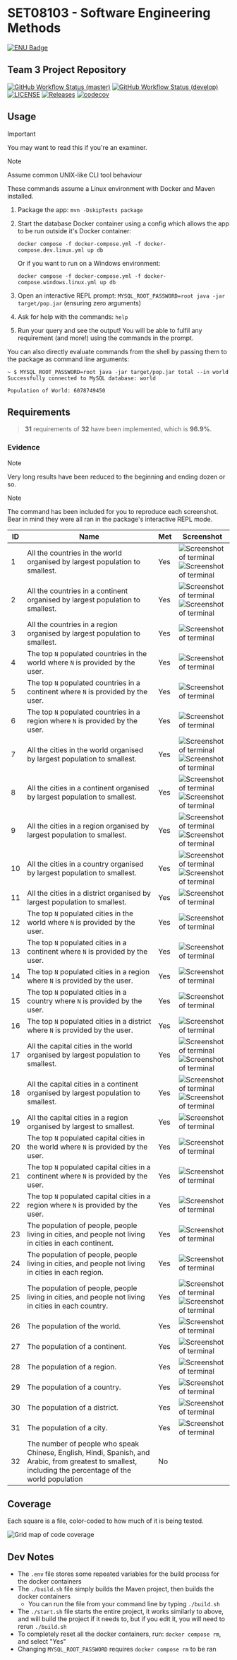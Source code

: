 # SET08103 - Software Engineering Methods

[![ENU Badge](https://img.shields.io/badge/Edinburgh%20Napier%20University-CC002A)](https://www.napier.ac.uk/)

## Team 3 Project Repository

[![GitHub Workflow Status (master)](https://img.shields.io/github/actions/workflow/status/2004seraph/SET08103/docker-image.yml?branch=master&label=master)](https://github.com/2004seraph/SET08103/actions?query=branch%3Amaster)
[![GitHub Workflow Status (develop)](https://img.shields.io/github/actions/workflow/status/2004seraph/SET08103/docker-image.yml?branch=develop&label=develop)](https://github.com/2004seraph/SET08103/actions?query=branch%3Adevelop)
[![LICENSE](https://img.shields.io/github/license/2004seraph/SET08103.svg?style=flat-square)](https://github.com/2004seraph/SET08103/blob/master/LICENSE)
[![Releases](https://img.shields.io/github/release/2004seraph/SET08103/all.svg?style=flat-square)](https://github.com/2004seraph/SET08103/releases)
[![codecov](https://codecov.io/gh/2004seraph/SET08103/branch/master/graph/badge.svg?token=EDH24ELB68)](https://codecov.io/gh/2004seraph/SET08103)

## Usage

> [!IMPORTANT]
> You may want to read this if you're an examiner.

> [!NOTE]
> Assume common UNIX-like CLI tool behaviour

These commands assume a Linux environment with Docker and Maven installed.

1. Package the app: `mvn -DskipTests package`
2. Start the database Docker container using a config which allows the app to be run outside it's Docker container: 

   `docker compose -f docker-compose.yml -f docker-compose.dev.linux.yml up db`

    Or if you want to run on a Windows environment:    

   `docker compose -f docker-compose.yml -f docker-compose.windows.linux.yml up db`
3. Open an interactive REPL prompt: `MYSQL_ROOT_PASSWORD=root java -jar target/pop.jar` (ensuring zero arguments)
4. Ask for help with the commands: `help`
5. Run your query and see the output! You will be able to fulfil any requirement (and more!) using the commands in the prompt.

You can also directly evaluate commands from the shell by passing them to the package as command line arguments:

```
~ $ MYSQL_ROOT_PASSWORD=root java -jar target/pop.jar total --in world
Successfully connected to MySQL database: world

Population of World: 6078749450
```

## Requirements

> **31** requirements of **32** have been implemented, which is **96.9%**.

### Evidence

> [!NOTE]
> Very long results have been reduced to the beginning and ending dozen or so. 

> [!NOTE]
> The command has been included for you to reproduce each screenshot. Bear in mind they were all ran in the package's interactive REPL mode.

| ID | Name                                                                                                                                                     | Met | Screenshot                                                                                                                  |
|----|----------------------------------------------------------------------------------------------------------------------------------------------------------|-----|-----------------------------------------------------------------------------------------------------------------------------|
| 1  | All the countries in the world organised by largest population to smallest.                                                                              | Yes | ![Screenshot of terminal](./doc/demo/requirements/1.1.png)<br/>![Screenshot of terminal](./doc/demo/requirements/1.2.png)   |
| 2  | All the countries in a continent organised by largest population to smallest.                                                                            | Yes | ![Screenshot of terminal](./doc/demo/requirements/2.1.png)<br/>![Screenshot of terminal](./doc/demo/requirements/2.2.png)   |
| 3  | All the countries in a region organised by largest population to smallest.                                                                               | Yes | ![Screenshot of terminal](./doc/demo/requirements/3.png)                                                                    |
| 4  | The top `N` populated countries in the world where `N` is provided by the user.                                                                          | Yes | ![Screenshot of terminal](./doc/demo/requirements/4.png)                                                                    |
| 5  | The top `N` populated countries in a continent where `N` is provided by the user.                                                                        | Yes | ![Screenshot of terminal](./doc/demo/requirements/5.png)                                                                    |
| 6  | The top `N` populated countries in a region where `N` is provided by the user.                                                                           | Yes | ![Screenshot of terminal](./doc/demo/requirements/6.png)                                                                    |
| 7  | All the cities in the world organised by largest population to smallest.                                                                                 | Yes | ![Screenshot of terminal](./doc/demo/requirements/7.1.png)<br/>![Screenshot of terminal](./doc/demo/requirements/7.2.png)   |
| 8  | All the cities in a continent organised by largest population to smallest.                                                                               | Yes | ![Screenshot of terminal](./doc/demo/requirements/8.1.png)<br/>![Screenshot of terminal](./doc/demo/requirements/8.2.png)   |
| 9  | All the cities in a region organised by largest population to smallest.                                                                                  | Yes | ![Screenshot of terminal](./doc/demo/requirements/9.1.png)<br/>![Screenshot of terminal](./doc/demo/requirements/9.2.png)   |
| 10 | All the cities in a country organised by largest population to smallest.                                                                                 | Yes | ![Screenshot of terminal](./doc/demo/requirements/10.1.png)<br/>![Screenshot of terminal](./doc/demo/requirements/10.2.png) |
| 11 | All the cities in a district organised by largest population to smallest.                                                                                | Yes | ![Screenshot of terminal](./doc/demo/requirements/11.png)                                                                   |
| 12 | The top `N` populated cities in the world where `N` is provided by the user.                                                                             | Yes | ![Screenshot of terminal](./doc/demo/requirements/12.png)                                                                   |
| 13 | The top `N` populated cities in a continent where `N` is provided by the user.                                                                           | Yes | ![Screenshot of terminal](./doc/demo/requirements/13.png)                                                                   |
| 14 | The top `N` populated cities in a region where `N` is provided by the user.                                                                              | Yes | ![Screenshot of terminal](./doc/demo/requirements/14.png)                                                                   |
| 15 | The top `N` populated cities in a country where `N` is provided by the user.                                                                             | Yes | ![Screenshot of terminal](./doc/demo/requirements/15.png)                                                                   |
| 16 | The top `N` populated cities in a district where `N` is provided by the user.                                                                            | Yes | ![Screenshot of terminal](./doc/demo/requirements/16.png)                                                                   |
| 17 | All the capital cities in the world organised by largest population to smallest.                                                                         | Yes | ![Screenshot of terminal](./doc/demo/requirements/17.1.png)<br/>![Screenshot of terminal](./doc/demo/requirements/17.2.png) |
| 18 | All the capital cities in a continent organised by largest population to smallest.                                                                       | Yes | ![Screenshot of terminal](./doc/demo/requirements/18.1.png)<br/>![Screenshot of terminal](./doc/demo/requirements/18.2.png) |
| 19 | All the capital cities in a region organised by largest to smallest.                                                                                     | Yes | ![Screenshot of terminal](./doc/demo/requirements/19.png)                                                                   |
| 20 | The top `N` populated capital cities in the world  where `N` is provided by the user.                                                                    | Yes | ![Screenshot of terminal](./doc/demo/requirements/20.png)                                                                   |
| 21 | The top `N` populated capital cities in a continent where `N` is provided by the user.                                                                   | Yes | ![Screenshot of terminal](./doc/demo/requirements/21.png)                                                                   |
| 22 | The top `N` populated capital cities in a region where `N` is provided by the user.                                                                      | Yes | ![Screenshot of terminal](./doc/demo/requirements/22.png)                                                                   |
| 23 | The population of people, people living in cities, and people not living in cities in each continent.                                                    | Yes | ![Screenshot of terminal](./doc/demo/requirements/23.png)                                                                   |
| 24 | The population of people, people living in cities, and people not living in cities in each region.                                                       | Yes | ![Screenshot of terminal](./doc/demo/requirements/24.png)                                                                   |
| 25 | The population of people, people living in cities, and people not living in cities in each country.                                                      | Yes | ![Screenshot of terminal](./doc/demo/requirements/25.1.png)<br/>![Screenshot of terminal](./doc/demo/requirements/25.2.png) |
| 26 | The population of the world.                                                                                                                             | Yes | ![Screenshot of terminal](./doc/demo/requirements/26.png)                                                                   |
| 27 | The population of a continent.                                                                                                                           | Yes | ![Screenshot of terminal](./doc/demo/requirements/27.png)                                                                   |
| 28 | The population of a region.                                                                                                                              | Yes | ![Screenshot of terminal](./doc/demo/requirements/28.png)                                                                   |
| 29 | The population of a country.                                                                                                                             | Yes | ![Screenshot of terminal](./doc/demo/requirements/29.png)                                                                   |
| 30 | The population of a district.                                                                                                                            | Yes | ![Screenshot of terminal](./doc/demo/requirements/30.png)                                                                   |
| 31 | The population of a city.                                                                                                                                | Yes | ![Screenshot of terminal](./doc/demo/requirements/31.png)                                                                   |
| 32 | The number of people who speak Chinese, English, Hindi, Spanish, and Arabic, from greatest to smallest, including the percentage of the world population | No  |                                                                                                                             |

## Coverage

Each square is a file, color-coded to how much of it is being tested.

![Grid map of code coverage](https://codecov.io/gh/2004seraph/SET08103/graphs/tree.svg?token=EDH24ELB68)

## Dev Notes

- The `.env` file stores some repeated variables for the build process for the docker containers
- The `./build.sh` file simply builds the Maven project, then builds the docker containers
  - You can run the file from your command line by typing `./build.sh`
- The `./start.sh` file starts the entire project, it works similarly to above, and will build the project if it needs
to, but if you edit it, you will need to rerun `./build.sh`
- To completely reset all the docker containers, run: `docker compose rm`, and select "Yes"
- Changing `MYSQL_ROOT_PASSWORD` requires `docker compose rm` to be ran